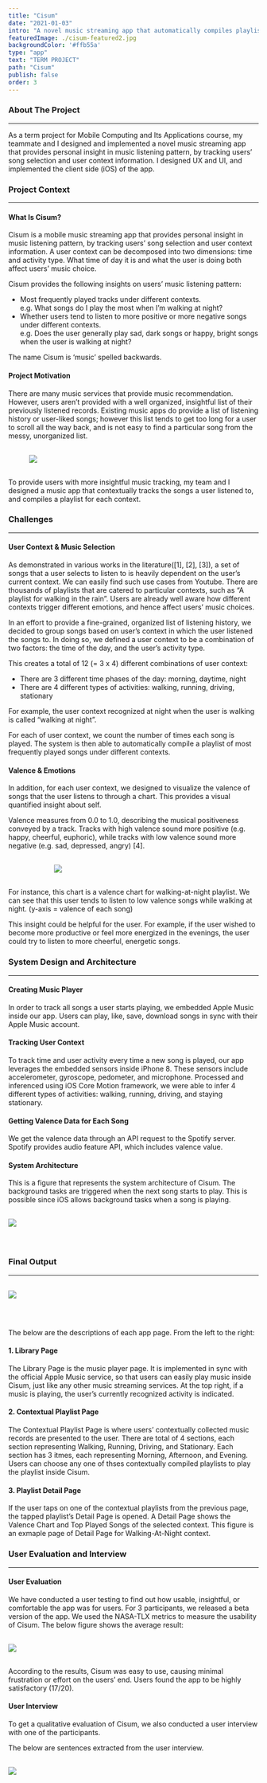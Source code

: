 ```yaml
---
title: "Cisum"
date: "2021-01-03"
intro: "A novel music streaming app that automatically compiles playlists of top played songs for different user context."
featuredImage: ./cisum-featured2.jpg
backgroundColor: '#ffb55a'
type: "app"
text: "TERM PROJECT"
path: "Cisum"
publish: false
order: 3
---
```


### About The Project
---
As a term project for Mobile Computing and Its Applications course, my teammate and I designed and implemented a novel music streaming app that provides personal insight in music listening pattern, by tracking users’ song selection and user context information. I designed UX and UI, and implemented the client side (iOS) of the app. 

### Project Context
---
#### What Is Cisum?
Cisum is a mobile music streaming app that provides personal insight in music listening pattern, by tracking users’ song selection and user context information. A user context can be decomposed into two dimensions: time and activity type. What time of day it is and what the user is doing both affect users’ music choice. 

Cisum provides the following insights on users’ music listening pattern:
* Most frequently played tracks under different contexts.
<br/>e.g. What songs do I play the most when I’m walking at night?
* Whether users tend to listen to more positive or more negative songs under different contexts.
<br/>e.g. Does the user generally play sad, dark songs or happy, bright songs when the user is walking at night?

The name Cisum is ‘music’ spelled backwards.

#### Project Motivation
There are many music services that provide music recommendation. However, users aren’t provided with a well organized, insightful list of their previously listened records. Existing music apps do provide a list of listening history or user-liked songs; however this list tends to get too long for a user to scroll all the way back, and is not easy to find a particular song from the messy, unorganized list. 

<div class="projectImage" style="width:420px; max-width: 90%; margin: 30px auto;">
    <img src="./musicStreamingApps.jpg">
</div>
To provide users with more insightful music tracking, my team and I designed a music app that contextually tracks the songs a user listened to, and compiles a playlist for each context. 


### Challenges
---
#### User Context & Music Selection
As demonstrated in various works in the literature([1], [2], [3]), a set of songs that a user selects to listen to is heavily dependent on the user’s current context. We can easily find such use cases from Youtube. There are thousands of playlists that are catered to particular contexts, such as “A playlist for walking in the rain”. Users are already well aware how different contexts trigger different emotions, and hence affect users’ music choices. 

In an effort to provide a fine-grained, organized list of listening history, we decided to group songs based on user’s context in which the user listened the songs to. In doing so, we defined a user context to be a combination of two factors: the time of the day, and the user’s activity type. 

This creates a total of 12 (= 3 x 4) different combinations of user context:
* There are 3 different time phases of the day: morning, daytime, night
* There are 4 different types of activities: walking, running, driving, stationary

For example, the user context recognized at night when the user is walking is called “walking at night”.

For each of user context, we count the number of times each song is played. The system is then able to automatically compile a playlist of most frequently played songs under different contexts. 


#### Valence & Emotions
In addition, for each user context, we designed to visualize the valence of songs that the user listens to through a chart. This provides a visual quantified insight about self.

Valence measures from 0.0 to 1.0, describing the musical positiveness conveyed by a track. Tracks with high valence sound more positive (e.g. happy, cheerful, euphoric), while tracks with low valence sound more negative (e.g. sad, depressed, angry) [4].

<div class="projectImage" style="max-width: 90%; width:320px; margin: 30px auto;">
    <img src="./valenceChart.png">
</div>

For instance, this chart is a valence chart for walking-at-night playlist. We can see that this user tends to listen to low valence songs while walking at night. (y-axis = valence of each song)

This insight could be helpful for the user. For example, if the user wished to become more productive or feel more energized in the evenings, the user could try to listen to more cheerful, energetic songs. 

<!-- `video: https://www.youtube.com/embed/2Xc9gXyf2G4` -->

### System Design and Architecture
---
#### Creating Music Player
In order to track all songs a user starts playing, we embedded Apple Music inside our app. Users can play, like, save, download songs in sync with their Apple Music account.  

#### Tracking User Context
To track time and user activity every time a new song is played, our app leverages the embedded sensors inside iPhone 8. These sensors include accelerometer, gyroscope, pedometer, and microphone. Processed and inferenced using iOS Core Motion framework, we were able to infer 4 different types of activities: walking, running, driving, and staying stationary. 

#### Getting Valence Data for Each Song
We get the valence data through an API request to the Spotify server. Spotify provides audio feature API, which includes valence value. 

#### System Architecture
This is a figure that represents the system architecture of Cisum. The background tasks are triggered when the next song starts to play.
This is possible since iOS allows background tasks when a song is playing.
<div class="projectImage" style="max-width: 100%; width:660px; margin: 30px auto; padding-bottom: 30px;">
    <img src="./sys-arch.jpg">
</div>


### Final Output
---
<div class="projectImage" style="width:620px; max-width:100%; margin: 30px auto 60px auto;">
    <img src="./outputs.jpg">
</div>

The below are the descriptions of each app page. From the left to the right:
#### 1. Library Page
The Library Page is the music player page. It is implemented in sync with the official Apple Music service, so that users can easily play music inside Cisum, just like any other music streaming services. 
At the top right, if a music is playing, the user’s currently recognized activity is indicated. 

#### 2. Contextual Playlist Page
The Contextual Playlist Page is where users’ contextually collected music records are presented to the user. 
There are total of 4 sections, each section representing Walking, Running, Driving, and Stationary. 
Each section has 3 itmes, each representing Morning, Afternoon, and Evening.
Users can choose any one of thses contextually compiled playlists to play the playlist inside Cisum.

#### 3. Playlist Detail Page
If the user taps on one of the contextual playlists from the previous page, the tapped playlist’s Detail Page is opened.
A Detail Page shows the Valence Chart and Top Played Songs of the selected context. 
This figure is an exmaple page of Detail Page for Walking-At-Night context.

### User Evaluation and Interview
---
#### User Evaluation
We have conducted a user testing to find out how usable, insightful, or comfortable the app was for users. For 3 participants, we released a beta version of the app.
We used the NASA-TLX metrics to measure the usability of Cisum.
The below figure shows the average result:
<div class="projectImage" style="width:660px; max-width: 100%; margin: 30px auto;">
    <img src="./user-eval.jpg">
</div>

According to the results, Cisum was easy to use, causing minimal frustration or effort on the users’ end. Users found the app to be highly satisfactory (17/20). 

#### User Interview
To get a qualitative evaluation of Cisum, we also conducted a user interview with one of the participants.

The below are sentences extracted from the user interview. 

<div class="projectImage" style="width:660px; max-width: 100%; margin: 30px auto;">
    <img src="./user-interview.jpg">
</div>
